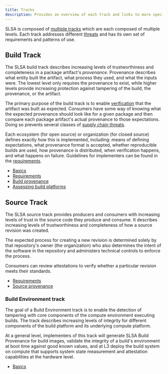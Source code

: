 ```yaml
---
title: Tracks
description: Provides an overview of each track and links to more specific information.
---
```


SLSA is composed of [multiple tracks](about#how-slsa-works) which are each
composed of multiple levels. Each track addresses different [threats](threats)
and has its own set of requirements and patterns of use.

## Build Track

The SLSA build track describes increasing levels of trustworthiness and
completeness in a package artifact's <dfn>provenance</dfn>. Provenance describes
what entity built the artifact, what process they used, and what the inputs
were. The lowest level only requires the provenance to exist, while higher
levels provide increasing protection against tampering of the build, the
provenance, or the artifact.

The primary purpose of the build track is to enable
[verification](verifying-artifacts.md) that the artifact was built as expected.
Consumers have some way of knowing what the expected provenance should look like
for a given package and then compare each package artifact's actual provenance
to those expectations. Doing so prevents several classes of
[supply chain threats](threats.md).

Each ecosystem (for open source) or organization (for closed source) defines
exactly how this is implemented, including: means of defining expectations, what
provenance format is accepted, whether reproducible builds are used, how
provenance is distributed, when verification happens, and what happens on
failure. Guidelines for implementers can be found in the
[requirements](build-requirements.md).

-   [Basics](build-track-basics.md)
-   [Requirements](build-requirements.md)
-   [Build provenance](build-provenance.md)
-   [Assessing build platforms](assessing-build-platforms.md)

## Source Track

The SLSA source track provides producers and consumers with increasing levels of
trust in the source code they produce and consume. It describes increasing
levels of trustworthiness and completeness of how a source revision was created.

The expected process for creating a new revision is determined solely by that
repository's owner (the organization) who also determines the intent of the
software in the repository and administers technical controls to enforce the
process.

Consumers can review attestations to verify whether a particular revision meets their standards.

-   [Requirements](source-requirements.md)
-   [Source provenance](source-requirements#provenance-attestations)
<!-- TODO add link to verifying-source-systems
     https://github.com/slsa-framework/slsa/pull/1403 is merged-->

### Build Environment track

The goal of a Build Environment track is to enable the detection of tampering
with core components of the compute environment executing builds. The track
describes increasing levels of integrity for different components of the
build platform and its underlying compute platform.

At a general level, implementers of this track will generate SLSA Build
Provenance for build images, validate the integrity of a build's environment
at boot time against good known values, and at L3 deploy the build system on
compute that supports system state measurement and attestation capabilities at
the hardware level.

-   [Basics](build-env-track-basics.md)
